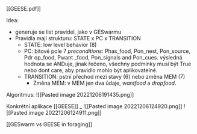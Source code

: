[[GEESE.pdf]]


Idea: 
* generuje se list pravidel, jako v GESwarmu
* Pravidla mají strukturu: STATE x PC x TRANSITION
	* STATE: low level behavior (8)
	*  PC: bitové pole 7 *preconditions*: Phas_food, Pon_nest, Pon_source, Pdr op_food, Pwant _food, Pon_signals and Pon_cues. výsledná hodnota se ANDuje,  jinak řečeno, všechny podmínky musí být True nebo dont care, aby pravidlo mohlo být aplikovatelné. 
	* TRANSITION: pstní přechod mezi stavy (6) nebo změna MEM (7)
		* Změna MEM: v MEM jen dva údaje, *wantfood* a *dropfood*. 



Algoritmus:
![[Pasted image 20221206191435.png]]



Konkrétní aplikace [[GEESE]]
_ ![[Pasted image 20221206124920.png]]
![[Pasted image 20221206124911.png]]



[[GESwarm vs GEESE in foraging]]